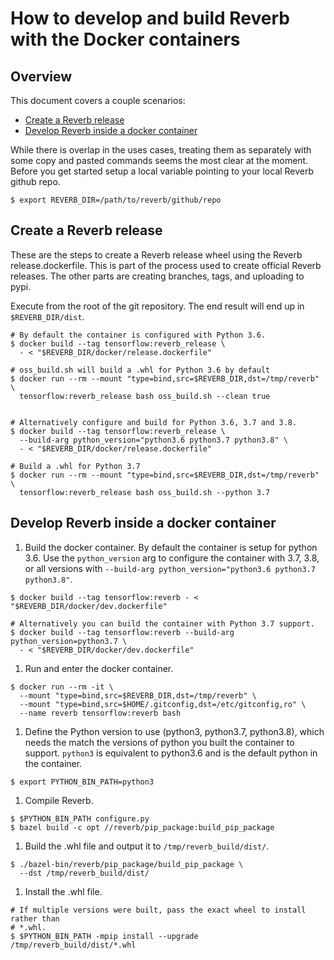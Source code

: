 # How to develop and build Reverb with the Docker containers

## Overview

This document covers a couple scenarios:

 *  <a href='#Release'>Create a Reverb release</a>
 *  <a href='#Develop'>Develop Reverb inside a docker container</a>


While there is overlap in the uses cases, treating them as separately with
some copy and pasted commands seems the most clear at the moment. Before you
get started setup a local variable pointing to your local Reverb github repo.

```shell
$ export REVERB_DIR=/path/to/reverb/github/repo
```

<a id='Release'></a>
## Create a Reverb release

These are the steps to create a Reverb release wheel using the Reverb
release.dockerfile. This is part of the process used to create official Reverb
releases. The other parts are creating branches, tags, and uploading to pypi.

Execute from the root of the git repository. The end result will end up in
`$REVERB_DIR/dist`.

```shell
# By default the container is configured with Python 3.6.
$ docker build --tag tensorflow:reverb_release \
  - < "$REVERB_DIR/docker/release.dockerfile"

# oss_build.sh will build a .whl for Python 3.6 by default
$ docker run --rm --mount "type=bind,src=$REVERB_DIR,dst=/tmp/reverb" \
  tensorflow:reverb_release bash oss_build.sh --clean true


# Alternatively configure and build for Python 3.6, 3.7 and 3.8.
$ docker build --tag tensorflow:reverb_release \
  --build-arg python_version="python3.6 python3.7 python3.8" \
  - < "$REVERB_DIR/docker/release.dockerfile"

# Build a .whl for Python 3.7
$ docker run --rm --mount "type=bind,src=$REVERB_DIR,dst=/tmp/reverb" \
  tensorflow:reverb_release bash oss_build.sh --python 3.7
```

<a id='Develop'></a>
## Develop Reverb inside a docker container


1. Build the docker container. By default the container is setup for python 3.6.
   Use the `python_version` arg to configure the container with 3.7, 3.8, or
   all versions with
   `--build-arg python_version="python3.6 python3.7 python3.8"`.

  ```shell
  $ docker build --tag tensorflow:reverb - < "$REVERB_DIR/docker/dev.dockerfile"

  # Alternatively you can build the container with Python 3.7 support.
  $ docker build --tag tensorflow:reverb --build-arg python_version=python3.7 \
    - < "$REVERB_DIR/docker/dev.dockerfile"
  ```

1. Run and enter the docker container.

  ```shell
  $ docker run --rm -it \
    --mount "type=bind,src=$REVERB_DIR,dst=/tmp/reverb" \
    --mount "type=bind,src=$HOME/.gitconfig,dst=/etc/gitconfig,ro" \
    --name reverb tensorflow:reverb bash
  ```

1. Define the Python version to use (python3, python3.7, python3.8), which needs
   the match the versions of python you built the container to support.
   `python3` is equivalent to python3.6 and is the default python in the
   container.

  ```shell
  $ export PYTHON_BIN_PATH=python3
  ```

1. Compile Reverb.

  ```shell
  $ $PYTHON_BIN_PATH configure.py
  $ bazel build -c opt //reverb/pip_package:build_pip_package
  ```

1. Build the .whl file and output it to `/tmp/reverb_build/dist/`.

  ```shell
  $ ./bazel-bin/reverb/pip_package/build_pip_package \
    --dst /tmp/reverb_build/dist/
  ```

1. Install the .whl file.

  ```shell
  # If multiple versions were built, pass the exact wheel to install rather than
  # *.whl.
  $ $PYTHON_BIN_PATH -mpip install --upgrade /tmp/reverb_build/dist/*.whl
  ```





